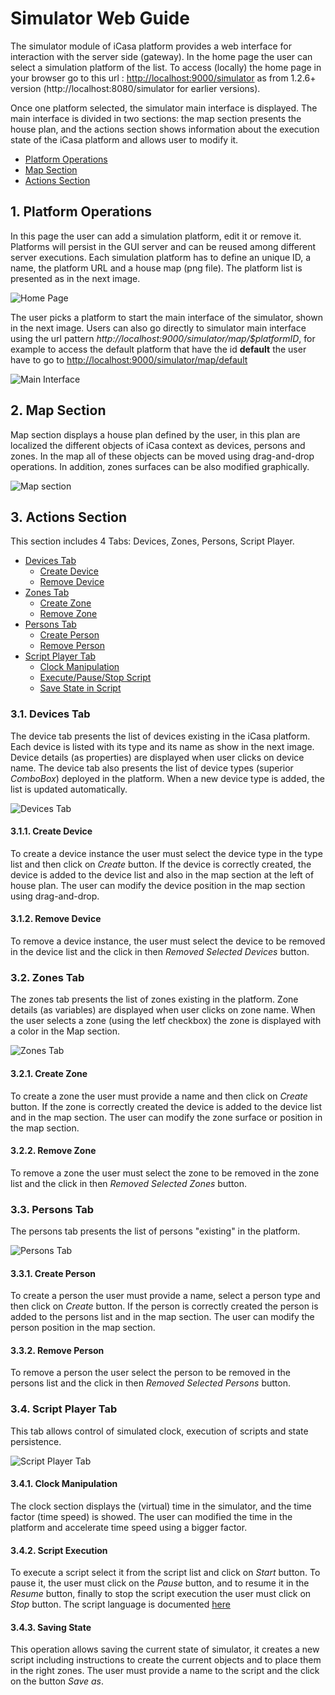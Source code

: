 # Simulator Web Guide

The simulator module of iCasa platform provides a web interface for interaction with the server side (gateway). In the home page the user can select a simulation platform of the list. To access (locally) the home page in your browser go to this url : [http://localhost:9000/simulator](http://localhost:9000/simulator)  as from 1.2.6+ version  (http://localhost:8080/simulator for earlier versions).
    
Once one platform selected, the simulator main interface is displayed. The main interface is divided in two sections: the map section presents the house plan, and the actions section shows information about the execution state of the iCasa platform and allows user to modify it.
    
- [Platform Operations](#Platform)
- [Map Section](#Map)
- [Actions Section](#Actions)

<a name="Platform"></a> 
## 1. Platform Operations

In this page the user can add a simulation platform, edit it or remove it. Platforms will persist in the GUI server and can be reused among different server executions. Each simulation platform has to define an unique ID, a name, the platform URL and a house map (png file). The platform list is presented as in the next image. 

![Home Page](guide/home-page.png "Home Page")

The user picks a platform to start the main interface of the simulator, shown in the next image. Users can also go directly to simulator main interface using the url pattern _http://localhost:9000/simulator/map/$platformID_, for example to access the default platform that have the id __default__ the user have to go to [http://localhost:9000/simulator/map/default](http://localhost:9000/simulator/map/default)

![Main Interface](guide/main-interface.png "Main Interface")
   
<a name="Map"></a> 
## 2. Map Section

Map section displays a house plan defined by the user, in this plan are localized the different objects of iCasa context as devices, persons and zones. In the map all of these objects can be moved using drag-and-drop operations. In addition, zones surfaces can be also modified graphically.

![Map section](guide/map-section.png "Map section")

<a name="Actions"></a> 
## 3. Actions Section

This section includes 4 Tabs: Devices, Zones, Persons, Script Player.

- [Devices Tab](#Devices)
  - [Create Device](#Create_Device)
  - [Remove Device](#Remove_Device)
- [Zones Tab](#Zones)
  - [Create Zone](#Create_Zone)
  - [Remove Zone](#Remove_Zone)
- [Persons Tab](#Persons)
  - [Create Person](#Create_Person)
  - [Remove Person](#Remove_Person)
- [Script Player Tab](#Script)
  - [Clock Manipulation](#Clock)
  - [Execute/Pause/Stop Script](#Execution)
  - [Save State in Script](#State)

<a name="Devices"></a> 
### 3.1. Devices Tab

The device tab presents the list of devices existing in the iCasa platform. Each device is listed with its type and its name as show in the next image. Device details (as properties) are displayed when user clicks on device name. The device tab also presents the list of device types (superior _ComboBox_) deployed in the platform. When a new device type is added, the list is updated automatically.

![Devices Tab](guide/device-tab.png "Device Tab")

<a name="Create_Device"></a> 
#### 3.1.1. Create Device

To create a device instance the user must select the device type in the type list and then click on _Create_ button. If the device is correctly created, the device is added to the device list and also in the map section at the left of house plan. The user can modify the device position in the map section using drag-and-drop.

<a name="Remove_Device"></a> 
#### 3.1.2. Remove Device

To remove a device instance, the user must select the device to be removed in the device list and the click in then _Removed Selected Devices_ button. 

<a name="Zones"></a>
### 3.2. Zones Tab

The zones tab presents the list of zones existing in the platform. Zone details (as variables) are displayed when user clicks on zone name. When the user selects a zone (using the letf checkbox) the zone is displayed with a color in the Map section.

![Zones Tab](guide/zone-tab.png "Zone Tab")

<a name="Create_Zone"></a> 
#### 3.2.1. Create Zone

To create a zone the user must provide a name and then click on _Create_ button. If the zone is correctly created the device is added to the device list and in the map section. The user can modify the zone surface or position in the map section.

<a name="Remove_Zone"></a> 
#### 3.2.2. Remove Zone

To remove a zone the user must select the zone to be removed in the zone list and the click in then _Removed Selected Zones_ button. 

<a name="Persons"></a>
### 3.3. Persons Tab

The persons tab presents the list of persons "existing" in the platform. 

![Persons Tab](guide/person-tab.png "Persons Tab")

<a name="Create_Person"></a> 
#### 3.3.1. Create Person

To create a person the user must provide a name, select a person type and then click on _Create_ button. If the person is correctly created the person is added to the persons list and in the map section. The user can modify the person position in the map section.

<a name="Remove_Person"></a> 
#### 3.3.2. Remove Person

To remove a person the user select the person to be removed in the persons list and the click in then _Removed Selected Persons_ button. 

<a name="Script"></a>
### 3.4. Script Player Tab

This tab allows control of simulated clock, execution of scripts and state persistence.

![Script Player Tab](guide/script-tab.png "Script Player Tab")

<a name="Clock"></a>
#### 3.4.1. Clock Manipulation

The clock section displays the (virtual) time in the simulator, and the time factor (time speed) is showed. The user can modified the time in the platform and accelerate time speed using a bigger factor.

<a name="Execution"></a>
#### 3.4.2. Script Execution

To execute a script select it from the script list and click on _Start_ button. To pause it, the user must click on the _Pause_ button, and to resume it in the _Resume_ button, finally to stop the script execution the user must click on _Stop_ button.
The script language is documented [here](script.html)

<a name="State"></a>
#### 3.4.3. Saving State

This operation allows saving the current state of simulator, it creates a new script including instructions to create the current objects and to place them in the right zones. The user must provide a name to the script and the click on the button _Save as_.